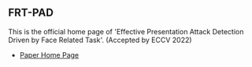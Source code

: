 ## FRT-PAD
This is the official home page of 'Effective Presentation Attack Detection Driven by Face Related Task'.  (Accepted by ECCV 2022)

* [Paper Home Page](https://wentianzhang-ml.github.io/pad/)
